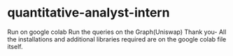 # quantitative-analyst-intern
Run on google colab
Run the queries on the Graph(Uniswap)
Thank you- All the installations and additional libraries required are on the google colab file itself.
